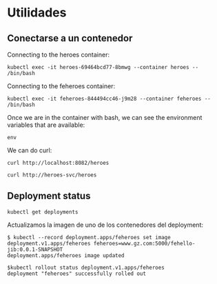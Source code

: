 # Utilidades
## Conectarse a un contenedor 
Connecting to the heroes container:  

```
kubectl exec -it heroes-69464bcd77-8bmwg --container heroes -- /bin/bash
```

Connecting to the feheroes container:  

```
kubectl exec -it feheroes-844494cc46-j9m28 --container feheroes -- /bin/bash
```

Once we are in the container with bash, we can see the environment variables that are available:  

```
env
```
We can do curl:  
```
curl http://localhost:8082/heroes

curl http://heroes-svc/heroes

```

## Deployment status
```
kubectl get deployments
```

Actualizamos la imagen de uno de los contenedores del deployment:  
```
$ kubectl --record deployment.apps/feheroes set image deployment.v1.apps/feheroes feheroes=www.gz.com:5000/fehello-jib:0.0.1-SNAPSHOT
deployment.apps/feheroes image updated

$kubectl rollout status deployment.v1.apps/feheroes
deployment "feheroes" successfully rolled out
```